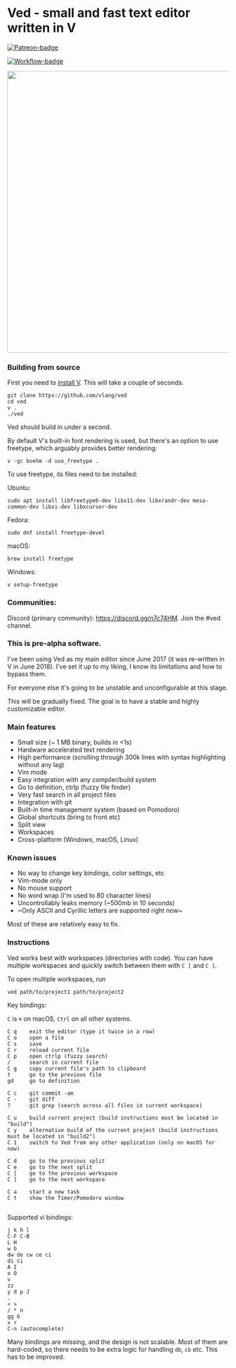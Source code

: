 # Ved - small and fast text editor written in V

[![Patreon-badge](https://img.shields.io/badge/Patreon-F96854?style=for-the-badge&logo=patreon&logoColor=white)](https://www.patreon.com/vlang)

[![Workflow-badge](https://github.com/vlang/ved/workflows/CI/badge.svg)](https://github.com/vlang/ved/commits/master)

<img width="640" src="https://user-images.githubusercontent.com/687996/63223411-807a7700-c1bd-11e9-82fc-e2362907024a.png"> 


### Building from source

First you need to [install V](https://github.com/vlang/v#installing-v-from-source). This will take a couple of seconds.

```
git clone https://github.com/vlang/ved
cd ved
v .
./ved
```

Ved should build in under a second.

By default V's built-in font rendering is used, but there's an option to use freetype, which arguably provides better rendering:

```
v -gc boehm -d use_freetype .
```

To use freetype, its files need to be installed:

Ubuntu:
```
sudo apt install libfreetype6-dev libx11-dev libxrandr-dev mesa-common-dev libxi-dev libxcursor-dev
```

Fedora:
```
sudo dnf install freetype-devel
```

macOS:
```
brew install freetype
```

Windows:
```
v setup-freetype
```

### Communities:

Discord (primary community): https://discord.gg/n7c74HM. Join the #ved channel.

### This is pre-alpha software.

I've been using Ved as my main editor since June 2017 (it was re-written in V in June 2018).
I've set it up to my liking, I know its limitations and how to bypass them.

For everyone else it's going to be unstable and unconfigurable at this stage.

This will be gradually fixed. The goal is to have a stable and highly customizable editor.

### Main features

- Small size (~ 1 MB binary, builds in <1s)
- Hardware accelerated text rendering
- High performance (scrolling through 300k lines with syntax highlighting without any lag)
- Vim mode
- Easy integration with any compiler/build system
- Go to definition, ctrlp (fuzzy file finder)
- Very fast search in all project files
- Integration with git
- Built-in time management system (based on Pomodoro)
- Global shortcuts (bring to front etc)
- Split view
- Workspaces
- Cross-platform (Windows, macOS, Linux)

### Known issues

- No way to change key bindings, color settings, etc
- Vim-mode only
- No mouse support
- No word wrap (I'm used to 80 character lines)
- Uncontrollably leaks memory (~500mb in 10 seconds)
- ~Only ASCII and Cyrillic letters are supported right now~

Most of these are relatively easy to fix.

### Instructions

Ved works best with workspaces (directories with code).
You can have multiple workspaces and quickly switch between them with `C [` and `C ]`.

To open multiple workspaces, run

`ved path/to/project1 path/to/project2`

Key bindings:

`C` is `⌘` on macOS, `Ctrl` on all other systems.

```
C q    exit the editor (type it twice in a row)
C o    open a file
C s    save
C r    reload current file
C p    open ctrlp (fuzzy search)
/      search in current file
C g    copy current file's path to clipboard
t      go to the previous file
gd     go to definition

C c    git commit -am
C -    git diff
?      git grep (search across all files in current workspace)

C u    build current project (build instructions must be located in "build")
C y    alternative build of the current project (build instructions must be located in "build2")
C 1    switch to Ved from any other application (only on macOS for now)

C d    go to the previous split
C e    go to the next split
C [    go to the previous workspace
C ]    go to the next workspace

C a    start a new task
C t    show the Timer/Pomodoro window


```

Supported vi bindings:
```
j k h l
C-F C-B
L H
w b
dw de cw ce ci
di ci
A I
o O
v
zz
y d p J
.
< >
/ * n
gg G
x r
C-n (autocomplete)
```

Many bindings are missing, and the design is not scalable.
Most of them are hard-coded, so there needs to be extra logic for handling `db`, `cb` etc.
This has to be improved.

<!-- Links -->
[workflow-badge]: https://github.com/vlang/ved/workflows/CI/badge.svg
[patreon-badge]: https://img.shields.io/endpoint.svg?url=https%3A%2F%2Fshieldsio-patreon.vercel.app%2Fapi%3Fusername%3Dvlang%26type%3Dpledges

[workflow-url]: https://github.com/vlang/ved/commits/master
[patreon-url]: https://patreon.com/vlang

